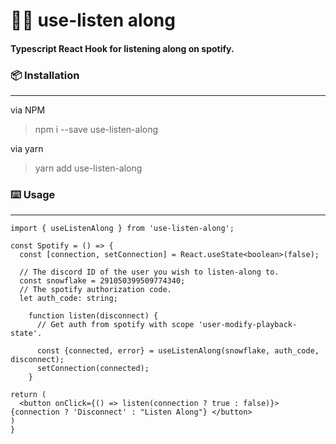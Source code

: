 # 👥🎵 use-listen along
#### Typescript React Hook for listening along on spotify.

### 📦 Installation

---

via NPM
> npm i --save use-listen-along

via yarn 
> yarn add use-listen-along

### ⌨️ Usage

----

```tsx
import { useListenAlong } from 'use-listen-along';

const Spotify = () => {
  const [connection, setConnection] = React.useState<boolean>(false);
  
  // The discord ID of the user you wish to listen-along to.
  const snowflake = 291050399509774340;
  // The spotify authorization code.
  let auth_code: string;
  
	function listen(disconnect) {
	  // Get auth from spotify with scope 'user-modify-playback-state'.
	  
	  const {connected, error} = useListenAlong(snowflake, auth_code, disconnect);
	  setConnection(connected);
	}

return (
  <button onClick={() => listen(connection ? true : false)}> {connection ? 'Disconnect' : "Listen Along"} </button>
)
}
```

